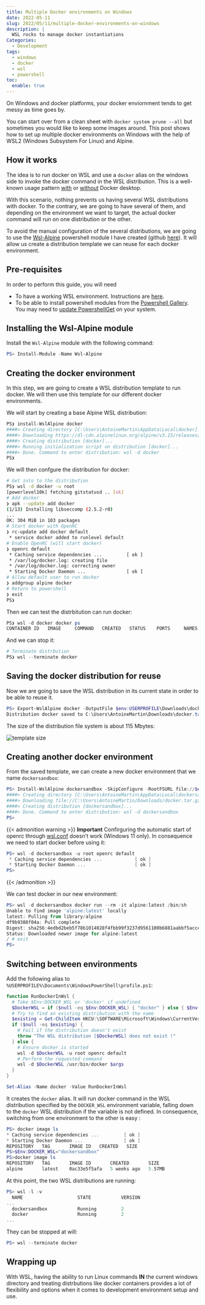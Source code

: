 ```yaml
---
title: Multiple Docker environments on Windows
date: 2022-05-11
slug: 2022/05/11/multiple-docker-environments-on-windows
description: |
  WSL rocks to manage docker instantiations
Categories:
  - Development
tags:
  - windows
  - docker
  - wsl
  - powershell
toc:
  enable: true
---
```


On Windows and docker platforms, your docker enviornment tends to get messy as
time goes by.

You can start over from a clean sheet with `docker system prune --all` but
sometimes you would like to keep some images around. This post shows how to set
up multiple docker environments on Windows with the help of WSL2 (Windows
Subsystem For Linux) and Alpine.

<!-- more -->

## How it works

The idea is to run docker on WSL and use a `docker` alias on the windows side to
invoke the docker command in the WSL distribution. This is a well-known usage
pattern [with](https://docs.docker.com/desktop/windows/wsl/) or
[without](https://dev.to/bowmanjd/install-docker-on-windows-wsl-without-docker-desktop-34m9)
Docker desktop.

With this scenario, nothing prevents us having several WSL distributions with
docker. To the contrary, we are going to have several of them, and depending on
the environment we want to target, the actual docker command will run on one
distribution or the other.

To avoid the manual configuration of the several distributions, we are going to
use the
[Wsl-Alpine](https://www.powershellgallery.com/packages/Wsl-Alpine/1.1.1)
powershell module I have created (github
[here](https://github.com/antoinemartin/PowerShell-Wsl-Alpine)). It will allow
us create a distribution template we can reuse for each docker environment.

## Pre-requisites

In order to perform this guide, you will need

- To have a working WSL environment. Instructions are
  [here](https://docs.microsoft.com/en-us/windows/wsl/install).
- To be able to install powershell modules from the
  [Powershell Gallery](https://www.powershellgallery.com/). You may need to
  [update PowershellGet](https://docs.microsoft.com/en-us/powershell/scripting/gallery/installing-psget?view=powershell-7.2#installing-the-latest-version-of-powershellget)
  on your system.

## Installing the Wsl-Alpine module

Install the `Wsl-Alpine` module with the following command:

```powershell
PS> Install-Module -Name Wsl-Alpine
```

## Creating the docker environment

In this step, we are going to create a WSL distribution template to run docker.
We will then use this template for our different docker environments.

We will start by creating a base Alpine WSL distribution:

```powershell
PS❯ install-WslAlpine docker
####> Creating directory [C:\Users\AntoineMartin\AppData\Local\docker]...
####> Downloading https://dl-cdn.alpinelinux.org/alpine/v3.15/releases/x86_64/alpine-minirootfs-3.15.0-x86_64.tar.gz â†’ C:\Users\AntoineMartin\AppData\Local\docker\rootfs.tar.gz...
####> Creating distribution [docker]...
####> Running initialization script on distribution [docker]...
####> Done. Command to enter distribution: wsl -d docker
PS❯
```

We will then confgure the distribution for docker:

```bash
# Get into to the distribution
PS❯ wsl -d docker -u root
[powerlevel10k] fetching gitstatusd .. [ok]
# Add docker
❯ apk --update add docker
(1/13) Installing libseccomp (2.5.2-r0)
...
OK: 304 MiB in 103 packages
# Start docker with OpenRC
❯ rc-update add docker default
 * service docker added to runlevel default
# Enable OpenRC (will start docker)
❯ openrc default
 * Caching service dependencies ...         [ ok ]
 * /var/log/docker.log: creating file
 * /var/log/docker.log: correcting owner
 * Starting Docker Daemon ...               [ ok ]
# Allow default user to run docker
❯ addgroup alpine docker
# Return to powershell
❯ exit
PS❯
```

Then we can test the distrbitution can run docker:

```powershell
PS❯ wsl -d docker docker ps
CONTAINER ID   IMAGE     COMMAND   CREATED   STATUS    PORTS     NAMES
```

And we can stop it:

```powershell
# Terminate distrbution
PS❯ wsl --terminate docker
```

## Saving the docker distribution for reuse

Now we are going to save the WSL distribution in its current state in order to
be able to reuse it.

```powershell
PS> Export-WslAlpine docker -OutputFile $env:USERPROFILE\Downloads\docker.tar.gz
Distribution docker saved to C:\Users\AntoineMartin\Downloads\docker.tar.gz
```

The size of the distribution file system is about 115 Mbytes:

![template size](/images/s3.us-west-2.amazonaws.com_Untitled.png)

## Creating another docker environment

From the saved template, we can create a new docker environment that we name
`dockersandbox`:

```powershell
PS> Install-WslAlpine dockersandbox -SkipConfigure -RootFSURL file://$env:USERPROFILE/Downloads/docker.tar.gz
####> Creating directory [C:\Users\AntoineMartin\AppData\Local\dockersandbox]...
####> Downloading file://C:\Users\AntoineMartin/Downloads/docker.tar.gz â†’ C:\Users\AntoineMartin\AppData\Local\dockersandbox\rootfs.tar.gz...
####> Creating distribution [dockersandbox]...
####> Done. Command to enter distribution: wsl -d dockersandbox
PS>
```

{{< admonition warning >}} **Important** Confirguring the automatic start of
openrc through
[wsl.conf](https://docs.microsoft.com/fr-fr/windows/wsl/wsl-config#boot-settings)
doesn’t work (Windows 11 only). In consequence we need to start docker before
using it:

```powershell
PS> wsl -d dockersandbox -u root openrc default
 * Caching service dependencies ...            [ ok ]
 * Starting Docker Daemon ...                  [ ok ]
PS>
```

{{< /admonition >}}

We can test docker in our new environment:

```powershell
PS> wsl -d dockersandbox docker run --rm -it alpine:latest /bin/sh
Unable to find image 'alpine:latest' locally
latest: Pulling from library/alpine
df9b9388f04a: Pull complete
Digest: sha256:4edbd2beb5f78b1014028f4fbb99f3237d9561100b6881aabbf5acce2c4f9454
Status: Downloaded newer image for alpine:latest
/ # exit
PS>
```

## Switching between environments

Add the following alias to
`%USERPROFILE%\Documents\WindowsPowerShell\profile.ps1`:

```powershell
function RunDockerInWsl {
  # Take $Env:DOCKER_WSL or 'docker' if undefined
  $DockerWSL = if ($null -eq $Env:DOCKER_WSL) { "docker" } else { $Env:DOCKER_WSL }
  # Try to find an existing distribution with the name
  $existing = Get-ChildItem HKCU:\SOFTWARE\Microsoft\Windows\CurrentVersion\Lxss |  Where-Object { $_.GetValue('DistributionName') -eq $DockerWSL }
  if ($null -eq $existing) {
    # Fail if the distribution doesn't exist
    throw "The WSL distribution [$DockerWSL] does not exist !"
  } else {
    # Ensure docker is started
    wsl -d $DockerWSL -u root openrc default
    # Perform the requested command
    wsl -d $DockerWSL /usr/bin/docker $args
  }
}

Set-Alias -Name docker -Value RunDockerInWsl
```

It creates the `docker` alias. It will run docker command in the WSL
distribution specified by the `DOCKER_WSL` environment variable, falling down to
the `docker` WSL distribution if the variable is not defined. In consequence,
switching from one environment to the other is easy :

```powershell
PS> docker image ls
* Caching service dependencies ...         [ ok ]
* Starting Docker Daemon ...               [ ok ]
REPOSITORY   TAG       IMAGE ID   CREATED   SIZE
PS>$Env:DOCKER_WSL="dockersandbox"
PS>docker image ls
REPOSITORY   TAG       IMAGE ID       CREATED       SIZE
alpine       latest    0ac33e5f5afa   5 weeks ago   5.57MB
```

At this point, the two WSL distributions are running:

```powershell
PS> wsl -l -v
  NAME                    STATE           VERSION
...
  dockersandbox           Running         2
  docker                  Running         2
...
```

They can be stopped at will:

```powershell
PS> wsl --terminate docker
```

## Wrapping up

With WSL, having the ability to run Linux commands **IN** the current windows
directory and treating distrbutions like docker containers provides a lot of
flexibility and options when it comes to development environment setup and use.
